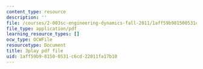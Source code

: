 ```yaml
---
content_type: resource
description: ''
file: /courses/2-003sc-engineering-dynamics-fall-2011/1aff59b981500531c6cd22011fa17b10_fK9AGvLf3yw.pdf
file_type: application/pdf
learning_resource_types: []
ocw_type: OCWFile
resourcetype: Document
title: 3play pdf file
uid: 1aff59b9-8150-0531-c6cd-22011fa17b10
---
```

